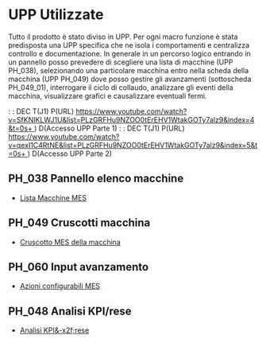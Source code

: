 # UPP Utilizzate
Tutto il prodotto è stato diviso in UPP. Per ogni macro funzione è stata predisposta una UPP specifica che ne isola i comportamenti e centralizza controllo e documentazione.
In generale in un percorso logico entrando in un pannello posso prevedere di scegliere una lista di macchine (UPP PH_038), selezionando una particolare macchina entro nella scheda della macchina (UPP PH_049) dove posso gestire gli avanzamenti (sottoscheda PH_049_01), interrogare il ciclo di collaudo, analizzare gli eventi della macchina, visualizzare grafici e causalizzare eventuali fermi.


 :  : DEC T(J1) P(URL) [https://www.youtube.com/watch?v=SfKNIKLWJ1U&list=PLzGRFHu9NZOO0tErEHV1WtakGOTy7alz9&index=4&t=0s+
](https://www.youtube.com/watch?v=SfKNIKLWJ1U&list=PLzGRFHu9NZOO0tErEHV1WtakGOTy7alz9&index=4&t=0s+
)
) D(Accesso UPP Parte 1)
 :  : DEC T(J1) P(URL) [https://www.youtube.com/watch?v=qexI1C4RtNE&list=PLzGRFHu9NZOO0tErEHV1WtakGOTy7alz9&index=5&t=0s+
](https://www.youtube.com/watch?v=qexI1C4RtNE&list=PLzGRFHu9NZOO0tErEHV1WtakGOTy7alz9&index=5&t=0s+
)
) D(Accesso UPP Parte 2)



## PH_038 Pannello elenco macchine
- [Lista Macchine MES](Sorgenti/MB/DOC/PH_038)

## PH_049 Cruscotti macchina
- [Cruscotto MES della macchina](Sorgenti/MB/DOC/PH_049)

## PH_060 Input avanzamento
- [Azioni configurabili MES](Sorgenti/MB/DOC/PH_060)

##  PH_048 Analisi KPI/rese
- [Analisi KPI&-x2f;rese](Sorgenti/MB/DOC/PH_048)

